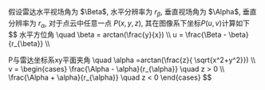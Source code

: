 假设雷达水平视场角为 $\Beta$, 水平分辨率为 $r_{\beta}$, 垂直视场角为 $\Alpha$, 垂直分辨率为 $r_{\alpha}$, 对于点云中任意一点 $P(x,y,z)$, 其在图像系下坐标$P(u,v)$计算如下
$$
水平方位角  \quad \beta = arctan(\frac{y}{x}) \\\\
u = \frac{\Beta - \beta}{r_{\beta}} \\\\

P与雷达坐标系xy平面夹角 \quad \alpha =arctan(\frac{z}{ \sqrt{x^2+y^2}}) \\\\
v = 
\begin{cases}
      \frac{\Alpha  - \alpha}{r_{\alpha}} \quad z > 0 \\\\
      \frac{\Alpha  + \alpha}{r_{\alpha}} \quad z < 0 
\end{cases}
$$
